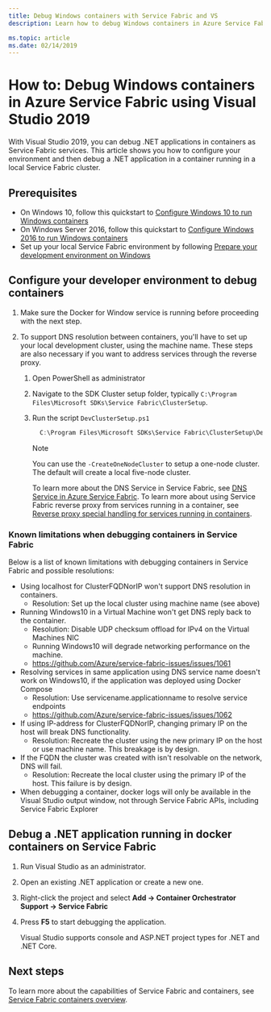 ```yaml
---
title: Debug Windows containers with Service Fabric and VS 
description: Learn how to debug Windows containers in Azure Service Fabric using Visual Studio 2019.

ms.topic: article
ms.date: 02/14/2019
---
```

# How to: Debug Windows containers in Azure Service Fabric using Visual Studio 2019

With Visual Studio 2019, you can debug .NET applications in containers as Service Fabric services. This article shows you how to configure your environment and then debug a .NET application in a container running in a local Service Fabric cluster.

## Prerequisites

* On Windows 10, follow this quickstart to [Configure Windows 10 to run Windows containers](/virtualization/windowscontainers/quick-start/quick-start-windows-10)
* On Windows Server 2016, follow this quickstart to [Configure Windows 2016 to run Windows containers](/virtualization/windowscontainers/quick-start/quick-start-windows-server)
* Set up your local Service Fabric environment by following [Prepare your development environment on Windows](./service-fabric-get-started.md)

## Configure your developer environment to debug containers

1. Make sure the Docker for Window service is running before proceeding with the next step.

1. To support DNS resolution between containers, you'll have to set up your local development cluster, using the machine name. These steps are also necessary if you want to address services through the reverse proxy.
   1. Open PowerShell as administrator
   2. Navigate to the SDK Cluster setup folder, typically `C:\Program Files\Microsoft SDKs\Service Fabric\ClusterSetup`.
   3. Run the script `DevClusterSetup.ps1`

      ``` PowerShell
        C:\Program Files\Microsoft SDKs\Service Fabric\ClusterSetup\DevClusterSetup.ps1
      ```

      > [!NOTE]
      > You can use the `-CreateOneNodeCluster` to setup a one-node cluster. The default will create a local five-node cluster.
      >

      To learn more about the DNS Service in Service Fabric, see [DNS Service in Azure Service Fabric](./service-fabric-dnsservice.md). To learn more about using Service Fabric reverse proxy from services running in a container, see [Reverse proxy special handling for services running in containers](service-fabric-reverseproxy.md#special-handling-for-services-running-in-containers).

### Known limitations when debugging containers in Service Fabric

Below is a list of known limitations with debugging containers in Service Fabric and possible resolutions:

* Using localhost for ClusterFQDNorIP won't support DNS resolution in containers.
    * Resolution: Set up the local cluster using machine name (see above)
* Running Windows10 in a Virtual Machine won't get DNS reply back to the container.
    * Resolution: Disable UDP checksum offload for IPv4 on the Virtual Machines NIC
    * Running Windows10 will degrade networking performance on the machine.
    * https://github.com/Azure/service-fabric-issues/issues/1061
* Resolving services in same application using DNS service name doesn't work on Windows10, if the application was deployed using Docker Compose
    * Resolution: Use servicename.applicationname to resolve service endpoints
    * https://github.com/Azure/service-fabric-issues/issues/1062
* If using IP-address for ClusterFQDNorIP, changing primary IP on the host will break DNS functionality.
    * Resolution: Recreate the cluster using the new primary IP on the host or use machine name. This breakage is by design.
* If the FQDN the cluster was created with isn't resolvable on the network, DNS will fail.
    * Resolution: Recreate the local cluster using the primary IP of the host. This failure is by design.
* When debugging a container, docker logs will only be available in the Visual Studio output window, not through Service Fabric APIs, including Service Fabric Explorer

## Debug a .NET application running in docker containers on Service Fabric

1. Run Visual Studio as an administrator.

1. Open an existing .NET application or create a new one.

1. Right-click the project and select **Add -> Container Orchestrator Support -> Service Fabric**

1. Press **F5** to start debugging the application.

    Visual Studio supports console and ASP.NET project types for .NET and .NET Core.

## Next steps
To learn more about the capabilities of Service Fabric and containers, see [Service Fabric containers overview](service-fabric-containers-overview.md).
